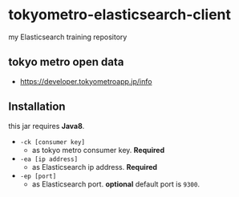 # tokyometro-elasticsearch-client

my Elasticsearch training repository

## tokyo metro open data

* https://developer.tokyometroapp.jp/info

## Installation

this jar requires **Java8**.

* `-ck [consumer key]`
  * as tokyo metro consumer key. **Required**
* `-ea [ip address]`
  * as Elasticsearch ip address. **Required**
* `-ep [port]`
  * as Elasticsearch port. **optional** default port is `9300`.
